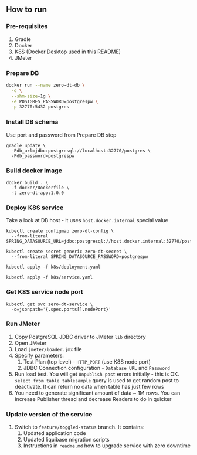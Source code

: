 ## How to run

### Pre-requisites

1. Gradle
1. Docker
2. K8S (Docker Desktop used in this README)
3. JMeter

### Prepare DB

```bash
docker run --name zero-dt-db \
  -d \
  --shm-size=1g \
  -e POSTGRES_PASSWORD=postgrespw \
  -p 32770:5432 postgres
```

### Install DB schema

Use port and password from Prepare DB step

```shell
gradle update \
  -Pdb_url=jdbc:postgresql://localhost:32770/postgres \
  -Pdb_password=postgrespw
```

### Build docker image
```shell
docker build . \
  -f docker/Dockerfile \
  -t zero-dt-app:1.0.0
```

### Deploy K8S service

Take a look at DB host - it uses `host.docker.internal` special value

```shell
kubectl create configmap zero-dt-config \
  --from-literal SPRING_DATASOURCE_URL=jdbc:postgresql://host.docker.internal:32770/postgres

kubectl create secret generic zero-dt-secret \
  --from-literal SPRING_DATASOURCE_PASSWORD=postgrespw

kubectl apply -f k8s/deployment.yaml

kubectl apply -f k8s/service.yaml
```

### Get K8S service node port

```shell
kubectl get svc zero-dt-service \
  -o=jsonpath='{.spec.ports[].nodePort}'
```

### Run JMeter

1. Copy PostgreSQL JDBC driver to JMeter `lib` directory
2. Open JMeter
3. Load `jmeter/loader.jmx` file
4. Specify parameters:
   1. Test Plan (top level) - `HTTP_PORT` (use K8S node port)
   2. JDBC Connection configuration - `Database URL` and `Password`
5. Run load test. You will get `Unpublish post` errors initially - this
is OK. `select from table tablesample` query is used to get random post
to deactivate. It can return no data when table has just few rows
6. You need to generate significant amount of data ~ 1M rows. You can
increase Publisher thread and decrease Readers to do in quicker

### Update version of the service

1. Switch to `feature/toggled-status` branch. It contains:
   1. Updated application code
   2. Updated liquibase migration scripts
   3. Instructions in `readme.md` how to upgrade service with 
   zero downtime